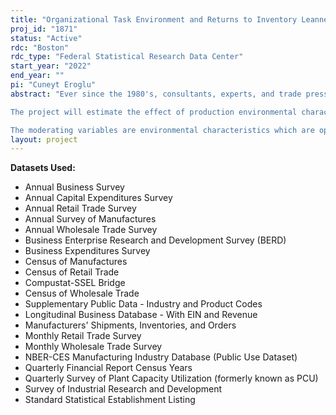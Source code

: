 ```yaml
---
title: "Organizational Task Environment and Returns to Inventory Leanness"
proj_id: "1871"
status: "Active"
rdc: "Boston"
rdc_type: "Federal Statistical Research Data Center"
start_year: "2022"
end_year: ""
pi: "Cuneyt Eroglu"
abstract: "Ever since the 1980's, consultants, experts, and trade press have consistently advised managers to pursue a lean strategy and to lower inventories regardless of industry, product or geographic differences. Yet, empirical evidence suggests that efforts to reduce inventories do not always lead to improved firm performance. It is conceivable that the relationship between inventories and firm performance is moderated by the environment in which a firm operates. The research question addressed in this proposal is to identify the environmental conditions that shape the inventory-performance relationship.

The project will estimate the effect of production environmental characteristics, operationalized through the Organizational Task Environment (OTE), on the relationship of inventory management and firm performance. The effect of inventory leanness is measured by regressing firm performance, measured as profitability or productivity, on an Empirical Leanness Indicator (ELI) estimated using turnover curves. The ELI is defined by the difference in a given firm's inventory as compared to the firm-size adjusted average inventory level for its industry. 

The moderating variables are environmental characteristics which are operationalized through the Organizational Task Environment (OTE). OTE is operationalized along three dimensions, namely munificence, dynamism and complexity. Munificence reflects the abundance or scarcity of production resources and capacity, generally estimated using sales growth. Dynamism refers to environmental volatility and comprises facets of instability and unpredictability, and will be measured by sales volatility over time. Complexity describes the difficulty to understand and manage a firm's environment, and will be proxied by measures of R&D intensity, information technology intensity, and management practices such as decentralization and data driven decision making. Numerous studies have found evidence of the moderating effects of environmental dynamism, complexity and munificence on the strategy-performance relationship of firms within their supply chains. Hence, the central tenet of this research project is that these OTE characteristics define the extent to which inventory leanness is associated with performance improvements in a given industry environment."
layout: project
---
```


**Datasets Used:**

  - Annual Business Survey 
  - Annual Capital Expenditures Survey 
  - Annual Retail Trade Survey 
  - Annual Survey of Manufactures 
  - Annual Wholesale Trade Survey 
  - Business Enterprise Research and Development Survey (BERD) 
  - Business Expenditures Survey 
  - Census of Manufactures 
  - Census of Retail Trade 
  - Compustat-SSEL Bridge 
  - Census of Wholesale Trade 
  - Supplementary Public Data - Industry and Product Codes 
  - Longitudinal Business Database - With EIN and Revenue 
  - Manufacturers' Shipments, Inventories, and Orders 
  - Monthly Retail Trade Survey 
  - Monthly Wholesale Trade Survey 
  - NBER-CES Manufacturing Industry Database (Public Use Dataset) 
  - Quarterly Financial Report Census Years 
  - Quarterly Survey of Plant Capacity Utilization (formerly known as PCU) 
  - Survey of Industrial Research and Development 
  - Standard Statistical Establishment Listing 

